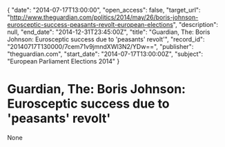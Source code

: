 {
  "date": "2014-07-17T13:00:00", 
  "open_access": false, 
  "target_url": "http://www.theguardian.com/politics/2014/may/26/boris-johnson-eurosceptic-success-peasants-revolt-european-elections", 
  "description": null, 
  "end_date": "2014-12-31T23:45:00Z", 
  "title": "Guardian, The: Boris Johnson: Eurosceptic success due to 'peasants' revolt'", 
  "record_id": "20140717T130000/7cem71v9jmndXWl3N2/YDw==", 
  "publisher": "theguardian.com", 
  "start_date": "2014-07-17T13:00:00Z", 
  "subject": "European Parliament Elections 2014"
}

# Guardian, The: Boris Johnson: Eurosceptic success due to 'peasants' revolt'

None